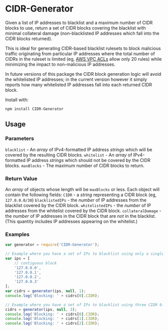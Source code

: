 # CIDR-Generator

Given a list of IP addresses to blacklist and a maximum number of CIDR blocks to use, return a set of CIDR blocks
covering the blacklist with minimal collateral damage (non-blacklisted IP addresses which fall into the CIDR blocks returned).

This is ideal for generating CIDR-based blacklist rulesets to block malicious traffic originating from particular IP addresses where
the total number of CIDRs in the ruleset is limited (eg, [AWS VPC ACLs](http://docs.aws.amazon.com/AmazonVPC/latest/UserGuide/VPC_ACLs.html) allow only 20 rules) while minimizing the impact to non-malicious IP addresses.

In future versions of this package the CIDR block generation logic will avoid the whitelisted IP addresses; in the current version however it simply reports how many whitelisted IP addresses fall into each returned CIDR block.

Install with:

    npm install CIDR-Generator

## Usage
### Parameters
`blacklist` - An _array_ of IPv4-formatted IP address _strings_ which will be covered by the resulting CIDR blocks.
`whitelist` - An _array_ of IPv4-formatted IP address _strings_ which should not be covered by the CIDR blocks.
`maxBlocks` - The maximum number of CIDR blocks to return.
### Return Value
An _array_ of objects whose length will be `maxBlocks` or less. Each object will contain the following fields:
`CIDR` - a _string_ representing a CIDR block (eg, `127.0.0.0/30`)
`blacklistedIPs` - the _number_ of IP addresses from the blacklist covered by the CIDR block.
`whitelistedIPs` - the _number_ of IP addresses from the whitelist covered by the CIDR block.
`collateralDamage` - the _number_ of IP addresses in the CIDR block that are *not* in the blacklist. (This quantity includes IP addresses appearing on the whitelist.)
### Examples
```js
var generator = require('CIDR-Generator');

// Example where you have a set of IPs to blacklist using only a single CIDR block:
var ips = [
    // contiguous block
    '127.0.0.0',
    '127.0.0.1',
    '127.0.0.2',
    '127.0.0.3'
];
var cidrs = generator(ips, null, 1);
console.log('Blocking: ' + cidrs[0].CIDR);

// Example where you have a set of IPs to blacklist using three CIDR blocks:
cidrs = generator(ips, null, 3);
console.log('Blocking: ' + cidrs[0].CIDR);
console.log('Blocking: ' + cidrs[1].CIDR);
console.log('Blocking: ' + cidrs[2].CIDR);
```
